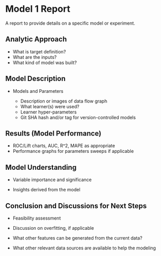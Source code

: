 # Model 1 Report

A report to provide details on a specific model or experiment.

## Analytic Approach

* What is target definition?
* What are the inputs?
* What kind of model was built?

## Model Description

* Models and Parameters

  * Description or images of data flow graph
  * What learner(s) were used?
  * Learner hyper-parameters
  * Git SHA hash and/or tag for version-controlled models

## Results (Model Performance)

* ROC/Lift charts, AUC, R^2, MAPE as appropriate
* Performance graphs for parameters sweeps if applicable

## Model Understanding

* Variable importance and significance

* Insights derived from the model

## Conclusion and Discussions for Next Steps

* Feasibility assessment

* Discussion on overfitting, if applicable

* What other features can be generated from the current data?

* What other relevant data sources are available to help the modeling
